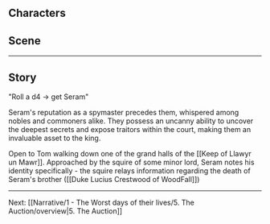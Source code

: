 ## Characters


## Scene

---

## Story

"Roll a d4 -> get Seram"

Seram's reputation as a spymaster precedes them, whispered among nobles and commoners alike. They possess an uncanny ability to uncover the deepest secrets and expose traitors within the court, making them an invaluable asset to the king.

Open to Tom walking down one of the grand halls of the [[Keep of Llawyr un Mawr]]. Approached by the squire of some minor lord, Seram notes his identity specifically - the squire relays information regarding the death of Seram's brother ([[Duke Lucius Crestwood of WoodFall]])

---
Next: [[Narrative/1 - The Worst days of their lives/5. The Auction/overview|5. The Auction]]

